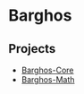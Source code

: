 # Barghos

## Projects

* [Barghos-Core](barghos-core/index.md)
* [Barghos-Math](barghos-math/index.md)
